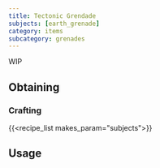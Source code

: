 ```yaml
---
title: Tectonic Grendade
subjects: [earth_grenade]
category: items
subcategory: grenades
---
```


WIP

Obtaining
---------

### Crafting
{{<recipe_list makes_param="subjects">}}

Usage
-----

